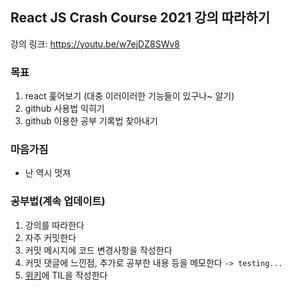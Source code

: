 ## React JS Crash Course 2021 강의 따라하기
강의 링크: https://youtu.be/w7ejDZ8SWv8

### 목표
1. react 훑어보기 (대충 이러이러한 기능들이 있구나~ 알기)
2. github 사용법 익히기
3. github 이용한 공부 기록법 찾아내기

### 마음가짐
- 난 역시 멋져

### 공부법(계속 업데이트)
1. 강의를 따라한다
2. 자주 커밋한다
4. 커밋 메시지에 코드 변경사항을 작성한다
5. 커밋 댓글에 느낀점, 추가로 공부한 내용 등을 메모한다 `-> testing...`
6. [위키](https://github.com/soheekimdev/react-task-tracker/wiki)에 TIL을 작성한다
